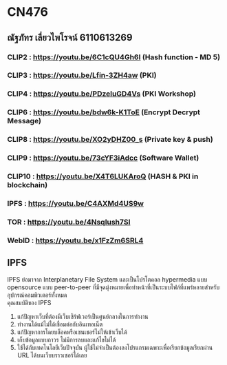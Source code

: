 # CN476
## ณัฐภัทร เลี่ยวไพโรจน์ 6110613269

### CLIP2 : https://youtu.be/6C1cQU4Gh6I (Hash function - MD 5)
### CLIP3 : https://youtu.be/Lfin-3ZH4aw (PKI)
### CLIP4 : https://youtu.be/PDzeluGD4Vs (PKI Workshop)
### CLIP6 : https://youtu.be/bdw6k-K1ToE (Encrypt Decrypt Message)
### CLIP8 : https://youtu.be/XO2yDHZ00_s (Private key & push)
### CLIP9 : https://youtu.be/73cYF3iAdcc (Software Wallet)
### CLIP10 : https://youtu.be/X4T6LUKAroQ (HASH & PKI in blockchain)
### IPFS : https://youtu.be/C4AXMd4US9w
### TOR : https://youtu.be/4NsqIush7SI
### WebID : https://youtu.be/x1FzZm6SRL4

## IPFS
IPFS ย่อมาจาก Interplanetary File System และเป็นโปรโตคอล hypermedia แบบ opensource แบบ peer-to-peer ที่มีจุดมุ่งหมายเพื่อทำหน้าที่เป็นระบบไฟล์ที่แพร่หลายสำหรับอุปกรณ์คอมพิวเตอร์ทั้งหมด\
คุณสมบัติของ IPFS
1. แก้ปัญหาเว็บที่ต้องมีเว็บเซิร์ฟเวอร์เป็นศูนย์กลางในการทำงาน
2. ทำงานได้แม้ไม่ได้เชื่อมต่อกับอินเทอเน็ต
3. แก้ปัญหาการโดยบล็อคหรือเซนเชอร์ไม่ให้เข้าเว็บได้
4. เก็บข้อมูลแบบถาวร ไม่มีการลบและแก้ไขไม่ได้
5. ใช้ได้กับเทคโนโลยีเว็บปัจจุบัน ผู้ใช้ไม่จำเป็นต้องลงโปรแกรมเฉพาะเพื่อเรียกข้อมูลเรียกผ่าน URL ได้บนเว็บบราวเซอร์ได้เลย
